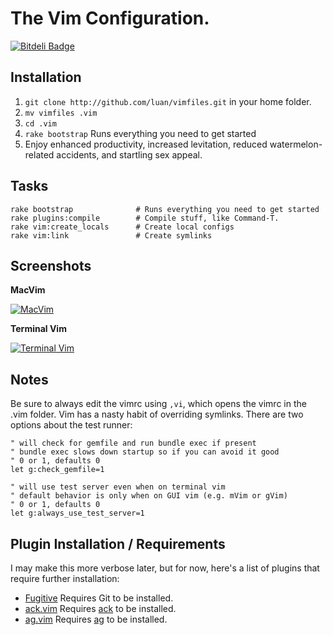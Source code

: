 # The Vim Configuration.

[![Bitdeli Badge](https://d2weczhvl823v0.cloudfront.net/luan/vimfiles/trend.png)](https://bitdeli.com/free "Bitdeli Badge")

## Installation

1. `git clone http://github.com/luan/vimfiles.git` in your home folder.
2. `mv vimfiles .vim`
3. `cd .vim`
4. `rake bootstrap` Runs everything you need to get started
5. Enjoy enhanced productivity, increased levitation, reduced watermelon-related accidents, and startling sex appeal.

## Tasks

```
rake bootstrap              # Runs everything you need to get started
rake plugins:compile        # Compile stuff, like Command-T.
rake vim:create_locals      # Create local configs
rake vim:link               # Create symlinks
```

## Screenshots

**MacVim**

[![MacVim](https://github.com/luan/vimfiles/raw/master/screenshots/mvim.png)](https://github.com/luan/vimfiles/raw/master/screenshots/mvim.png)

**Terminal Vim**

[![Terminal Vim](https://github.com/luan/vimfiles/raw/master/screenshots/vim.png)](https://github.com/luan/vimfiles/raw/master/screenshots/vim.png)

## Notes

Be sure to always edit the vimrc using `,vi`, which opens the vimrc in the .vim folder. Vim has a nasty habit of overriding symlinks.
There are two options about the test runner:

```
" will check for gemfile and run bundle exec if present
" bundle exec slows down startup so if you can avoid it good
" 0 or 1, defaults 0
let g:check_gemfile=1

" will use test server even when on terminal vim
" default behavior is only when on GUI vim (e.g. mVim or gVim)
" 0 or 1, defaults 0
let g:always_use_test_server=1
```

## Plugin Installation / Requirements

I may make this more verbose later, but for now, here's a list of plugins that require further installation:

 * [Fugitive](https://github.com/tpope/vim-fugitive) Requires Git to be installed.
 * [ack.vim](https://github.com/mileszs/ack.vim) Requires [ack](http://betterthangrep.com/) to be installed.
 * [ag.vim](https://github.com/rking/ag.vim) Requires [ag](https://github.com/ggreer/the_silver_searcher) to be installed.

